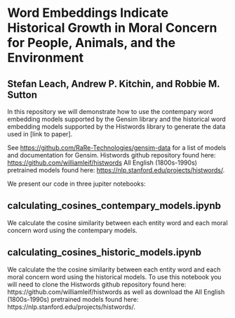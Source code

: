 
<h1>Word Embeddings Indicate Historical Growth in Moral Concern for People, Animals, and the Environment</h1>

<h2>Stefan Leach, Andrew P. Kitchin, and Robbie M. Sutton</h2>

In this repository we will demonstrate how to use the contempary word embedding models supported by the Gensim library and the historical word embedding models supported by the Histwords library to generate the data used in [link to paper]. 

See https://github.com/RaRe-Technologies/gensim-data for a list of models and documentation for Gensim.
Histwords github repository found here: https://github.com/williamleif/histwords 
All English (1800s-1990s) pretrained models found here: https://nlp.stanford.edu/projects/histwords/.

We present our code in three jupiter notebooks:

<h2>calculating_cosines_contempary_models.ipynb</h2>
We calculate the cosine similarity between each entity word and each moral concern word using the contempary models.

<h2>calculating_cosines_historic_models.ipynb</h2>
We calculate the the cosine similarity between each entity word and each moral concern word using the historical models. To use this notebook you will need to clone the Histwords github repository found here: https://github.com/williamleif/histwords as well as download the All English (1800s-1990s) pretrained models found here: https://nlp.stanford.edu/projects/histwords/.
